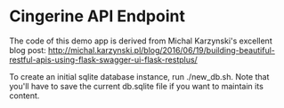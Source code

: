 Cingerine API Endpoint 
======================

The code of this demo app is derived from Michal Karzynski's excellent blog post:
http://michal.karzynski.pl/blog/2016/06/19/building-beautiful-restful-apis-using-flask-swagger-ui-flask-restplus/


To create an initial sqlite database instance, run ./new_db.sh. Note that you'll have to save the current 
db.sqlite file if you want to maintain its content. 
